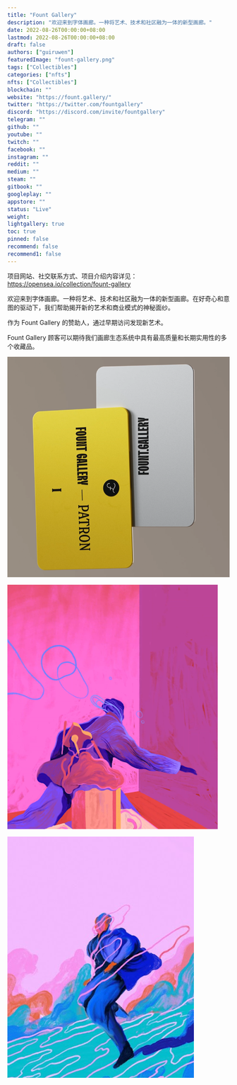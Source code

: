```yaml
---
title: "Fount Gallery"
description: "欢迎来到字体画廊。一种将艺术、技术和社区融为一体的新型画廊。"
date: 2022-08-26T00:00:00+08:00
lastmod: 2022-08-26T00:00:00+08:00
draft: false
authors: ["guiruwen"]
featuredImage: "fount-gallery.png"
tags: ["Collectibles"]
categories: ["nfts"]
nfts: ["Collectibles"]
blockchain: ""
website: "https://fount.gallery/"
twitter: "https://twitter.com/fountgallery"
discord: "https://discord.com/invite/fountgallery"
telegram: ""
github: ""
youtube: ""
twitch: ""
facebook: ""
instagram: ""
reddit: ""
medium: ""
steam: ""
gitbook: ""
googleplay: ""
appstore: ""
status: "Live"
weight: 
lightgallery: true
toc: true
pinned: false
recommend: false
recommend1: false
---
```

项目网站、社交联系方式、项目介绍内容详见：https://opensea.io/collection/fount-gallery

欢迎来到字体画廊。一种将艺术、技术和社区融为一体的新型画廊。在好奇心和意图的驱动下，我们帮助揭开新的艺术和商业模式的神秘面纱。

作为 Fount Gallery 的赞助人，通过早期访问发现新艺术。

Fount Gallery 顾客可以期待我们画廊生态系统中具有最高质量和长期实用性的多个收藏品。

![nft](01.png)

![nft](02.png)

![nft](03.png)